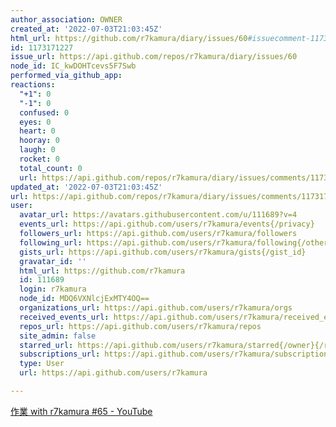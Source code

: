 ```yaml
---
author_association: OWNER
created_at: '2022-07-03T21:03:45Z'
html_url: https://github.com/r7kamura/diary/issues/60#issuecomment-1173171227
id: 1173171227
issue_url: https://api.github.com/repos/r7kamura/diary/issues/60
node_id: IC_kwDOHTcevs5F7Swb
performed_via_github_app: 
reactions:
  "+1": 0
  "-1": 0
  confused: 0
  eyes: 0
  heart: 0
  hooray: 0
  laugh: 0
  rocket: 0
  total_count: 0
  url: https://api.github.com/repos/r7kamura/diary/issues/comments/1173171227/reactions
updated_at: '2022-07-03T21:03:45Z'
url: https://api.github.com/repos/r7kamura/diary/issues/comments/1173171227
user:
  avatar_url: https://avatars.githubusercontent.com/u/111689?v=4
  events_url: https://api.github.com/users/r7kamura/events{/privacy}
  followers_url: https://api.github.com/users/r7kamura/followers
  following_url: https://api.github.com/users/r7kamura/following{/other_user}
  gists_url: https://api.github.com/users/r7kamura/gists{/gist_id}
  gravatar_id: ''
  html_url: https://github.com/r7kamura
  id: 111689
  login: r7kamura
  node_id: MDQ6VXNlcjExMTY4OQ==
  organizations_url: https://api.github.com/users/r7kamura/orgs
  received_events_url: https://api.github.com/users/r7kamura/received_events
  repos_url: https://api.github.com/users/r7kamura/repos
  site_admin: false
  starred_url: https://api.github.com/users/r7kamura/starred{/owner}{/repo}
  subscriptions_url: https://api.github.com/users/r7kamura/subscriptions
  type: User
  url: https://api.github.com/users/r7kamura

---
```

[作業 with r7kamura #65 - YouTube](https://www.youtube.com/watch?v=0tpkoGHsdjM&ab_channel=r7kamura)